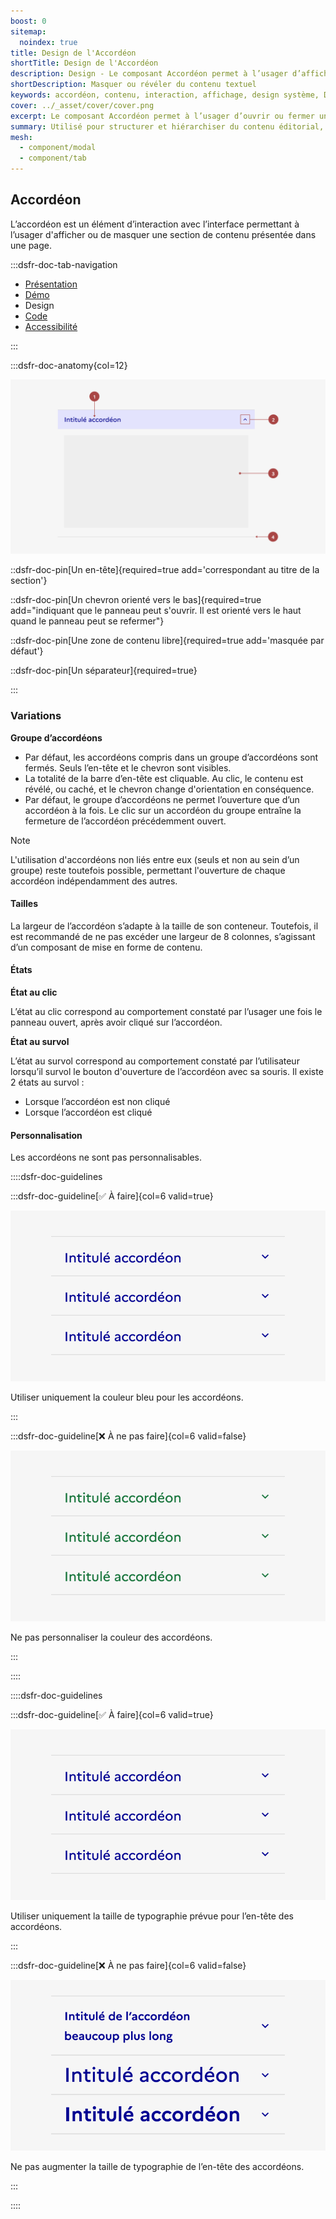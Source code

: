 ```yaml
---
boost: 0
sitemap:
  noindex: true
title: Design de l'Accordéon
shortTitle: Design de l'Accordéon
description: Design - Le composant Accordéon permet à l’usager d’afficher ou de masquer une section de contenu pour alléger une page dense.
shortDescription: Masquer ou révéler du contenu textuel
keywords: accordéon, contenu, interaction, affichage, design système, DSFR, accessibilité, composant
cover: ../_asset/cover/cover.png
excerpt: Le composant Accordéon permet à l’usager d’ouvrir ou fermer une section de contenu dans une page, pour en faciliter la lecture et alléger la structure globale.
summary: Utilisé pour structurer et hiérarchiser du contenu éditorial, l’accordéon masque par défaut les informations secondaires pour ne révéler que ce que l’usager souhaite consulter. Il est particulièrement utile dans les longues pages de contenu. Il permet des interactions simples, peut être utilisé seul ou en groupe, et respecte des règles strictes de lisibilité et d’accessibilité.
mesh:
  - component/modal
  - component/tab
---
```


## Accordéon

L’accordéon est un élément d’interaction avec l’interface permettant à l’usager d'afficher ou de masquer une section de contenu présentée dans une page.

:::dsfr-doc-tab-navigation

- [Présentation](../index.md)
- [Démo](../demo/index.md)
- Design
- [Code](../code/index.md)
- [Accessibilité](../accessibility/index.md)

:::

:::dsfr-doc-anatomy{col=12}

![Anatomie de l'accordéon](../_asset/anatomy/anatomy-1.png)

::dsfr-doc-pin[Un en-tête]{required=true add='correspondant au titre de la section'}

::dsfr-doc-pin[Un chevron orienté vers le bas]{required=true add="indiquant que le panneau peut s'ouvrir. Il est orienté vers le haut quand le panneau peut se refermer"}

::dsfr-doc-pin[Une zone de contenu libre]{required=true add='masquée par défaut'}

::dsfr-doc-pin[Un séparateur]{required=true}

:::

### Variations

**Groupe d’accordéons**

- Par défaut, les accordéons compris dans un groupe d’accordéons sont fermés. Seuls l’en-tête et le chevron sont visibles.
- La totalité de la barre d’en-tête est cliquable. Au clic, le contenu est révélé, ou caché, et le chevron change d'orientation en conséquence.
- Par défaut, le groupe d’accordéons ne permet l’ouverture que d’un accordéon à la fois. Le clic sur un accordéon du groupe entraîne la fermeture de l’accordéon précédemment ouvert.

> [!NOTE]
> L'utilisation d'accordéons non liés entre eux (seuls et non au sein d’un groupe) reste toutefois possible, permettant l'ouverture de chaque accordéon indépendamment des autres.

#### Tailles

La largeur de l’accordéon s’adapte à la taille de son conteneur. Toutefois, il est recommandé de ne pas excéder une largeur de 8 colonnes, s’agissant d’un composant de mise en forme de contenu.

#### États

**État au clic**

L’état au clic correspond au comportement constaté par l’usager une fois le panneau ouvert, après avoir cliqué sur l’accordéon.

**État au survol**

L’état au survol correspond au comportement constaté par l’utilisateur lorsqu’il survol le bouton d'ouverture de l’accordéon avec sa souris. Il existe 2 états au survol :

- Lorsque l’accordéon est non cliqué
- Lorsque l’accordéon est cliqué

#### Personnalisation

Les accordéons ne sont pas personnalisables.

::::dsfr-doc-guidelines

:::dsfr-doc-guideline[✅ À faire]{col=6 valid=true}

![](../_asset/custom/do-1.png)

Utiliser uniquement la couleur bleu pour les accordéons.

:::

:::dsfr-doc-guideline[❌ À ne pas faire]{col=6 valid=false}

![](../_asset/custom/dont-1.png)

Ne pas personnaliser la couleur des accordéons.

:::

::::

::::dsfr-doc-guidelines

:::dsfr-doc-guideline[✅ À faire]{col=6 valid=true}

![](../_asset/custom/do-2.png)

Utiliser uniquement la taille de typographie prévue pour l’en-tête des accordéons.

:::

:::dsfr-doc-guideline[❌ À ne pas faire]{col=6 valid=false}

![](../_asset/custom/dont-2.png)

Ne pas augmenter la taille de typographie de l’en-tête des accordéons.

:::

::::
